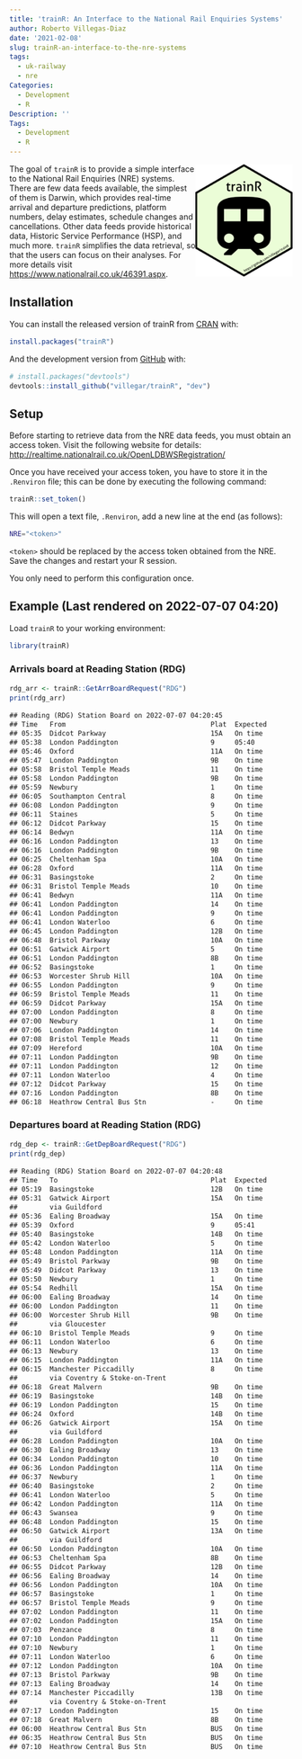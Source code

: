 ```yaml
---
title: 'trainR: An Interface to the National Rail Enquiries Systems'
author: Roberto Villegas-Diaz
date: '2021-02-08'
slug: trainR-an-interface-to-the-nre-systems
tags:
  - uk-railway
  - nre
Categories:
  - Development
  - R
Description: ''
Tags:
  - Development
  - R
---
```


<img src="https://raw.githubusercontent.com/villegar/trainR/main/inst/images/logo.png" alt="logo" align="right" height=200px/>

The goal of `trainR` is to provide a simple interface to the 
National Rail Enquiries (NRE) systems. There are few data feeds 
available, the simplest of them is Darwin, which provides real-time 
arrival and departure predictions, platform numbers, delay estimates, 
schedule changes and cancellations. Other data feeds provide historical 
data, Historic Service Performance (HSP), and much more. `trainR` 
simplifies the data retrieval, so that the users can focus on their 
analyses. For more details visit 
https://www.nationalrail.co.uk/46391.aspx.

## Installation

You can install the released version of trainR from [CRAN](https://CRAN.R-project.org) with:

``` r
install.packages("trainR")
```

And the development version from [GitHub](https://github.com/) with:

``` r
# install.packages("devtools")
devtools::install_github("villegar/trainR", "dev")
```

## Setup
Before starting to retrieve data from the NRE data feeds, you must obtain an access token. 
Visit the following website for details: http://realtime.nationalrail.co.uk/OpenLDBWSRegistration/

Once you have received your access token, you have to store it in the `.Renviron` file; this can be 
done by executing the following command:


```r
trainR::set_token()
```

This will open a text file, `.Renviron`, add a new line at the end (as follows):

```bash
NRE="<token>"
```

`<token>` should be replaced by the access token obtained from the NRE. Save the changes and restart 
your R session.

You only need to perform this configuration once.

## Example (Last rendered on 2022-07-07 04:20)

Load `trainR` to your working environment:

```r
library(trainR)
```

### Arrivals board at Reading Station (RDG)


```r
rdg_arr <- trainR::GetArrBoardRequest("RDG")
print(rdg_arr)
```

```
## Reading (RDG) Station Board on 2022-07-07 04:20:45
## Time   From                                    Plat  Expected
## 05:35  Didcot Parkway                          15A   On time
## 05:38  London Paddington                       9     05:40
## 05:46  Oxford                                  11A   On time
## 05:47  London Paddington                       9B    On time
## 05:58  Bristol Temple Meads                    11    On time
## 05:58  London Paddington                       9B    On time
## 05:59  Newbury                                 1     On time
## 06:05  Southampton Central                     8     On time
## 06:08  London Paddington                       9     On time
## 06:11  Staines                                 5     On time
## 06:12  Didcot Parkway                          15    On time
## 06:14  Bedwyn                                  11A   On time
## 06:16  London Paddington                       13    On time
## 06:16  London Paddington                       9B    On time
## 06:25  Cheltenham Spa                          10A   On time
## 06:28  Oxford                                  11A   On time
## 06:31  Basingstoke                             2     On time
## 06:31  Bristol Temple Meads                    10    On time
## 06:41  Bedwyn                                  11A   On time
## 06:41  London Paddington                       14    On time
## 06:41  London Paddington                       9     On time
## 06:41  London Waterloo                         6     On time
## 06:45  London Paddington                       12B   On time
## 06:48  Bristol Parkway                         10A   On time
## 06:51  Gatwick Airport                         5     On time
## 06:51  London Paddington                       8B    On time
## 06:52  Basingstoke                             1     On time
## 06:53  Worcester Shrub Hill                    10A   On time
## 06:55  London Paddington                       9     On time
## 06:59  Bristol Temple Meads                    11    On time
## 06:59  Didcot Parkway                          15A   On time
## 07:00  London Paddington                       8     On time
## 07:00  Newbury                                 1     On time
## 07:06  London Paddington                       14    On time
## 07:08  Bristol Temple Meads                    11    On time
## 07:09  Hereford                                10A   On time
## 07:11  London Paddington                       9B    On time
## 07:11  London Paddington                       12    On time
## 07:11  London Waterloo                         4     On time
## 07:12  Didcot Parkway                          15    On time
## 07:16  London Paddington                       8B    On time
## 06:18  Heathrow Central Bus Stn                -     On time
```

### Departures board at Reading Station (RDG)


```r
rdg_dep <- trainR::GetDepBoardRequest("RDG")
print(rdg_dep)
```

```
## Reading (RDG) Station Board on 2022-07-07 04:20:48
## Time   To                                      Plat  Expected
## 05:19  Basingstoke                             12B   On time
## 05:31  Gatwick Airport                         15A   On time
##        via Guildford                           
## 05:36  Ealing Broadway                         15A   On time
## 05:39  Oxford                                  9     05:41
## 05:40  Basingstoke                             14B   On time
## 05:42  London Waterloo                         5     On time
## 05:48  London Paddington                       11A   On time
## 05:49  Bristol Parkway                         9B    On time
## 05:49  Didcot Parkway                          13    On time
## 05:50  Newbury                                 1     On time
## 05:54  Redhill                                 15A   On time
## 06:00  Ealing Broadway                         14    On time
## 06:00  London Paddington                       11    On time
## 06:00  Worcester Shrub Hill                    9B    On time
##        via Gloucester                          
## 06:10  Bristol Temple Meads                    9     On time
## 06:11  London Waterloo                         6     On time
## 06:13  Newbury                                 13    On time
## 06:15  London Paddington                       11A   On time
## 06:15  Manchester Piccadilly                   8     On time
##        via Coventry & Stoke-on-Trent           
## 06:18  Great Malvern                           9B    On time
## 06:19  Basingstoke                             14B   On time
## 06:19  London Paddington                       15    On time
## 06:24  Oxford                                  14B   On time
## 06:26  Gatwick Airport                         15A   On time
##        via Guildford                           
## 06:28  London Paddington                       10A   On time
## 06:30  Ealing Broadway                         13    On time
## 06:34  London Paddington                       10    On time
## 06:36  London Paddington                       11A   On time
## 06:37  Newbury                                 1     On time
## 06:40  Basingstoke                             2     On time
## 06:41  London Waterloo                         5     On time
## 06:42  London Paddington                       11A   On time
## 06:43  Swansea                                 9     On time
## 06:48  London Paddington                       15    On time
## 06:50  Gatwick Airport                         13A   On time
##        via Guildford                           
## 06:50  London Paddington                       10A   On time
## 06:53  Cheltenham Spa                          8B    On time
## 06:55  Didcot Parkway                          12B   On time
## 06:56  Ealing Broadway                         14    On time
## 06:56  London Paddington                       10A   On time
## 06:57  Basingstoke                             1     On time
## 06:57  Bristol Temple Meads                    9     On time
## 07:02  London Paddington                       11    On time
## 07:02  London Paddington                       15A   On time
## 07:03  Penzance                                8     On time
## 07:10  London Paddington                       11    On time
## 07:10  Newbury                                 1     On time
## 07:11  London Waterloo                         6     On time
## 07:12  London Paddington                       10A   On time
## 07:13  Bristol Parkway                         9B    On time
## 07:13  Ealing Broadway                         14    On time
## 07:14  Manchester Piccadilly                   13B   On time
##        via Coventry & Stoke-on-Trent           
## 07:17  London Paddington                       15    On time
## 07:18  Great Malvern                           8B    On time
## 06:00  Heathrow Central Bus Stn                BUS   On time
## 06:35  Heathrow Central Bus Stn                BUS   On time
## 07:10  Heathrow Central Bus Stn                BUS   On time
```
